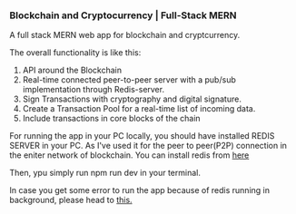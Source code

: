 ### Blockchain and Cryptocurrency | Full-Stack MERN

A full stack MERN web app for blockchain and cryptcurrency. 

The overall functionality is like this:
 1. API around the Blockchain
 2. Real-time connected peer-to-peer server with a pub/sub implementation through Redis-server.
 3. Sign Transactions with cryptography and digital signature.
 4. Create a Transaction Pool for a real-time list of incoming data.
 5. Include transactions in core blocks of the chain



For running the app in your PC locally, you should have installed REDIS SERVER in your PC. As I've used it for the peer to peer(P2P) connection in the eniter network of blockchain. You can install redis from <a href="https://redis.io/download.">here</a>


Then, ypu simply run npm run dev in your terminal.

In case you get some error to run the app because of redis running in background, please head to <a href="https://stackoverflow.com/questions/14816892/how-to-keep-redis-server-running" > this. </a>

